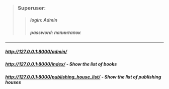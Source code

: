 >### Superuser:
>>##### login: Admin
>>##### password: папинтапок
____
##### http://127.0.0.1:8000/admin/ 
##### http://127.0.0.1:8000/index/ - Show the list of books
##### http://127.0.0.1:8000/publishing_house_list/ - Show the list of publishing houses
